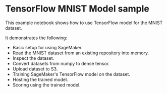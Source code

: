 # TensorFlow MNIST Model sample

This example notebook shows how to use TensorFlow model for the MNIST dataset.

It demonstrates the following:
* Basic setup for using SageMaker.
* Read the MNIST dataset from an existing repository into memory.
* Inspect the dataset.
* Convert datasets from numpy to dense tensor.
* Upload dataset to S3.
* Training SageMaker's TensorFlow model on the dataset.
* Hosting the trained model.
* Scoring using the trained model.

